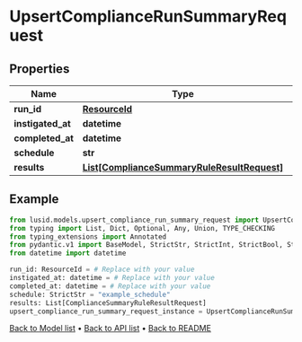 # UpsertComplianceRunSummaryRequest

## Properties
Name | Type | Description | Notes
------------ | ------------- | ------------- | -------------
**run_id** | [**ResourceId**](ResourceId.md) |  | 
**instigated_at** | **datetime** |  | 
**completed_at** | **datetime** |  | 
**schedule** | **str** |  | 
**results** | [**List[ComplianceSummaryRuleResultRequest]**](ComplianceSummaryRuleResultRequest.md) |  | 
## Example

```python
from lusid.models.upsert_compliance_run_summary_request import UpsertComplianceRunSummaryRequest
from typing import List, Dict, Optional, Any, Union, TYPE_CHECKING
from typing_extensions import Annotated
from pydantic.v1 import BaseModel, StrictStr, StrictInt, StrictBool, StrictFloat, StrictBytes, Field, validator, ValidationError, conlist, constr
from datetime import datetime

run_id: ResourceId = # Replace with your value
instigated_at: datetime = # Replace with your value
completed_at: datetime = # Replace with your value
schedule: StrictStr = "example_schedule"
results: List[ComplianceSummaryRuleResultRequest]
upsert_compliance_run_summary_request_instance = UpsertComplianceRunSummaryRequest(run_id=run_id, instigated_at=instigated_at, completed_at=completed_at, schedule=schedule, results=results)

```

[Back to Model list](../README.md#documentation-for-models) &#8226; [Back to API list](../README.md#documentation-for-api-endpoints) &#8226; [Back to README](../README.md)


